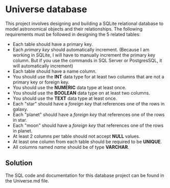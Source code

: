 # Universe database

This project involves designing and building a SQLite relational database to model astronomical objects and their relationships. The following requirements must be followed in designing the 5 related tables:

- Each table should have a primary key.
- Each *primary key* should automatically increment. (Because I am working in SQLite, I will have to manually increment the primary key column. But if you use the commands in SQL Server or PostgresSQL, it will automatically increment)
- Each table should have a name column.
- You should use the **INT** data type for at least two columns that are not a primary key or foreign key.
- You should use the **NUMERIC** data type at least once.
- You should use the **BOOLEAN** data type on at least two columns.
- You should use the **TEXT** data type at least once.
- Each "star" should have a *foreign key* that references one of the rows in galaxy.
- Each "planet" should have a *foreign key* that references one of the rows in star.
- Each "moon" should have a *foreign key* that references one of the rows in planet.
- At least 2 columns per table should not accept **NULL** values.
- At least one column from each table should be required to be **UNIQUE**.
- All columns named *name* should be of type **VARCHAR**.

## Solution
The SQL code and documentation for this database project can be found in the Universe.md file.
